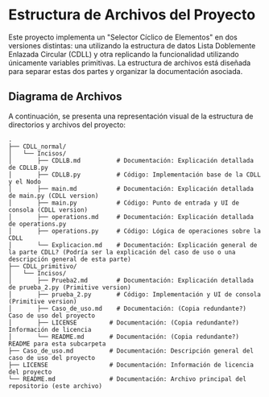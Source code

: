 
# Estructura de Archivos del Proyecto

Este proyecto implementa un "Selector Cíclico de Elementos" en dos versiones distintas: una utilizando la estructura de datos Lista Doblemente Enlazada Circular (CDLL) y otra replicando la funcionalidad utilizando únicamente variables primitivas. La estructura de archivos está diseñada para separar estas dos partes y organizar la documentación asociada.

## Diagrama de Archivos

A continuación, se presenta una representación visual de la estructura de directorios y archivos del proyecto:

```text
.
├── CDLL_normal/
│   └── Incisos/
│       ├── CDLLB.md          # Documentación: Explicación detallada de CDLLB.py
│       ├── CDLLB.py          # Código: Implementación base de la CDLL y el Nodo
│       ├── main.md           # Documentación: Explicación detallada de main.py (CDLL version)
│       ├── main.py           # Código: Punto de entrada y UI de consola (CDLL version)
│       ├── operations.md     # Documentación: Explicación detallada de operations.py
│       ├── operations.py     # Código: Lógica de operaciones sobre la CDLL
│       └── Explicacion.md    # Documentación: Explicación general de la parte CDLL? (Podría ser la explicación del caso de uso o una descripción general de esta parte)
├── CDLL_primitivo/
│   └── Incisos/
│       ├── Prueba2.md        # Documentación: Explicación detallada de prueba_2.py (Primitive version)
│       ├── prueba_2.py       # Código: Implementación y UI de consola (Primitive version)
│       ├── Caso_de_uso.md    # Documentación: (Copia redundante?) Caso de uso del proyecto
│       ├── LICENSE         # Documentación: (Copia redundante?) Información de licencia
│       └── README.md       # Documentación: (Copia redundante?) README para esta subcarpeta
├── Caso_de_uso.md          # Documentación: Descripción general del caso de uso del proyecto
├── LICENSE                 # Documentación: Información de licencia del proyecto
└── README.md               # Documentación: Archivo principal del repositorio (este archivo)
